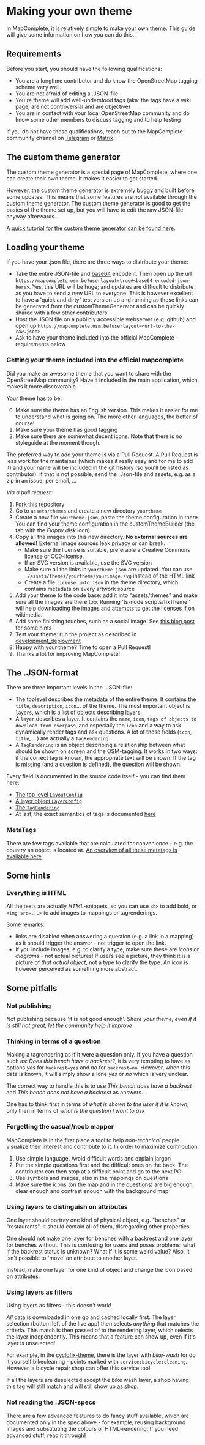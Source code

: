 Making your own theme
=====================

In MapComplete, it is relatively simple to make your own theme. This guide will give some information on how you can do this.

Requirements
------------

Before you start, you should have the following qualifications:

- You are a longtime contributor and do know the OpenStreetMap tagging scheme very well.
- You are not afraid of editing a .JSON-file
- You're theme will add well-understood tags (aka: the tags have a wiki page, are not controversial and are objective)
- You are in contact with your local OpenStreetMap community and do know some other members to discuss tagging and to help testing

If you do not have those qualifications, reach out to the MapComplete community channel on [Telegram](https://t.me/MapComplete)
or [Matrix](https://app.element.io/#/room/#MapComplete:matrix.org).

The custom theme generator
--------------------------

The custom theme generator is a special page of MapComplete, where one can create their own theme. It makes it easier to get started.

However, the custom theme generator is extremely buggy and built before some updates. This means that some features are _not_ available through the custom theme generator. The custom theme generator is good to get the basics of the theme set up, but you will have to edit the raw JSON-file anyway afterwards.

[A quick tutorial for the custom theme generator can be found here](https://www.youtube.com/watch?v=nVbFrNVPxPw).

Loading your theme
------------------

If you have your .json file, there are three ways to distribute your theme:

- Take the entire JSON-file and [base64](https://www.base64encode.org/) encode it. Then open up the url `https://mapcomplete.osm.be?userlayout=true#<base64-encoded-json-here>`. Yes, this URL will be huge; and updates are difficult to distribute as you have to send a new URL to everyone. This is however excellent to have a 'quick and dirty' test version up and running as these links can be generated from the customThemeGenerator and can be quickly shared with a few other contributors.
- Host the JSON file on a publicly accessible webserver (e.g. github) and open up `https://mapcomplete.osm.be?userlayout=<url-to-the-raw.json>`
- Ask to have your theme included into the official MapComplete - requirements below

### Getting your theme included into the official mapcomplete

Did you make an awesome theme that you want to share with the OpenStreetMap community? Have it included in the main application, which makes it more discoverable.

Your theme has to be:

0) Make sure the theme has an English version. This makes it easier for me to understand what is going on. The more other languages, the better of course!
1) Make sure your theme has good tagging
3) Make sure there are somewhat decent icons. Note that there is _no_ styleguide at the moment though.

The preferred way to add your theme is via a Pull Request. A Pull Request is less work for the maintainer (which makes it really easy and for me to add it) and your name will be included in the git history (so you'll be listed as contributor). If that is not possible, send the .Json-file and assets, e.g. as a zip in an issue, per email, ...

*Via a pull request:*

1) Fork this repository
2) Go to `assets/themes` and create a new directory `yourtheme`
3) Create a new file `yourtheme.json`, paste the theme configuration in there. You can find your theme configuration in the customThemeBuilder (the tab with the *Floppy disk* icon)
4) Copy all the images into this new directory. **No external sources are allowed!** External image sources leak privacy or can break.
    - Make sure the license is suitable, preferable a Creative Commons license or CC0-license.
    - If an SVG version is available, use the SVG version
    - Make sure all the links in `yourtheme.json` are updated. You can use `./assets/themes/yourtheme/yourimage.svg` instead of the HTML link
    - Create a file `license_info.json` in the theme directory, which contains metadata on every artwork source 
 5) Add your theme to the code base: add it into "assets/themes" and make sure all the images are there too. Running 'ts-node scripts/fixTheme <path to your theme>' will help downloading the images and attempts to get the licenses if on wikimedia.
 6) Add some finishing touches, such as a social image. See [this blog post](https://www.h3xed.com/web-and-internet/how-to-use-og-image-meta-tag-facebook-reddit) for some hints
 7) Test your theme: run the project as described in [development_deployment](Development_deployment.md)
 8) Happy with your theme? Time to open a Pull Request!
 9) Thanks a lot for improving MapComplete!
 
 
 The .JSON-format
 ----------------
 
There are three important levels in the .JSON-file:

- The toplevel describes the metadata of the entire theme. It contains the `title`, `description`, `icon`... of the theme. The most important object is `layers`, which is a list of objects describing layers.
- A `layer` describes a layer. It contains the `name`, `icon`, `tags of objects to download from overpass`, and especially the `icon` and a way to ask dynamically render tags and ask questions. A lot of those fields (`icon`, `title`, ...) are actually a `TagRendering`
- A `TagRendering` is an object describing a relationship between what should be shown on screen and the OSM-tagging. It works in two ways: if the correct tag is known, the appropriate text will be shown. If the tag is missing (and a question is defined), the question will be shown.


Every field is documented in the source code itself - you can find them here:

- [The top level `LayoutConfig`](https://github.com/pietervdvn/MapComplete/blob/master/Models/ThemeConfig/Json/LayoutConfigJson.ts)
- [A layer object `LayerConfig`](https://github.com/pietervdvn/MapComplete/blob/master/Models/ThemeConfig/Json/LayerConfigJson.ts)
- [The `TagRendering`](https://github.com/pietervdvn/MapComplete/blob/master/Models/ThemeConfig/Json/TagRenderingConfigJson.ts)
- At last, the exact semantics of tags is documented [here](Tags_format.md)

### MetaTags

There are few tags available that are calculated for convenience - e.g. the country an object is located at. [An overview of all these metatags is available here](Docs/CalculatedTags.md)

 Some hints
------------

### Everything is HTML

All the texts are actually *HTML*-snippets, so you can use `<b>` to add bold, or `<img src=...>` to add images to mappings or tagrenderings. 

Some remarks: 

- links are disabled when answering a question (e.g. a link in a mapping) as it should trigger the answer - not trigger to open the link.
- If you include images, e.g. to clarify a type, make sure these are _icons_ or _diagrams_ - not actual pictures! If users see a picture, they think it is a picture of _that actual object_, not a type to clarify the type. An icon is however perceived as something more abstract. 

 Some pitfalls
---------------

### Not publishing

Not publishing because 'it is not good enough'. _Share your theme, even if it is still not great, let the community help it improve_

### Thinking in terms of a question

Making a tagrendering as if it were a question only. If you have a question such as: _Does this bench have a backrest?_, it is very tempting to have as options _yes_ for `backrest=yes` and _no_ for `backrest=no`. However, when this data is known, it will simply show a lone _yes_ or _no_ which is very unclear.

The correct way to handle this is to use _This bench does have a backrest_ and _This bench does not have a backrest_ as answers.

One has to think first in terms of _what is shown to the user if it is known_, only then in terms of _what is the question I want to ask_

### Forgetting the casual/noob mapper

MapComplete is in the first place a tool to help *non-technical* people visualize their interest and contribute to it. In order to maximize contribution:

1. Use simple language. Avoid difficult words and explain jargon
2. Put the simple questions first and the difficult ones on the back. The contributor can then stop at a difficult point and go to the next POI
3. Use symbols and images, also in the mappings on questions
4. Make sure the icons (on the map and in the questions) are big enough, clear enough and contrast enough with the background map

### Using layers to distinguish on attributes

One layer should portray one kind of physical object, e.g. "benches" or "restaurants". It should contain all of them, disregarding other properties.

One should not make one layer for benches with a backrest and one layer for benches without. This is confusing for users and poses problems: what if the backrest status is unknown? What if it is some weird value?
Also, it isn't possible to 'move' an attribute to another layer.

Instead, make one layer for one kind of object and change the icon based on attributes.

### Using layers as filters

Using layers as filters - this doesn't work!

_All_ data is downloaded in one go and cached locally first. The layer selection (bottom left of the live app) then selects _anything_ that matches the criteria. This match is then passed of to the rendering layer, which selects the layer independently. This means that a feature can show up, even if it's layer is unselected!

For example, in the [cyclofix-theme](https://mapcomplete.osm.org/cyclofix), there is the layer with _bike-wash_ for do it yourself bikecleaning - points marked with `service:bicycle:cleaning`. However, a bicycle repair shop can offer this service too!

If all the layers are deselected except the bike wash layer, a shop having this tag will still match and will still show up as shop.

### Not reading the .JSON-specs

There are a few advanced features to do fancy stuff available, which are documented only in the spec above - for example, reusing background images and substituting the colours or HTML-rendering. If you need advanced stuff, read it through!
